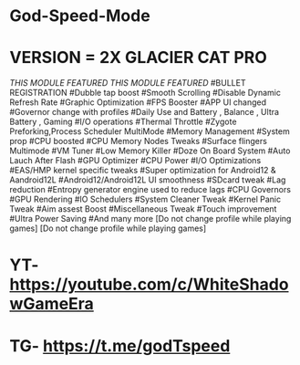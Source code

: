 # God-Speed-Mode

# VERSION = 2X GLACIER CAT PRO
_THIS MODULE FEATURED_
_THIS MODULE FEATURED_
#BULLET REGISTRATION
#Dubble tap boost
#Smooth Scrolling
#Disable Dynamic Refresh Rate
#Graphic Optimization
#FPS Booster
#APP UI changed
#Governor change with profiles
#Daily Use and Battery , Balance , Ultra Battery , Gaming 
#I/O operations
#Thermal Throttle
#Zygote Preforking,Process Scheduler MultiMode
#Memory Management
#System prop
#CPU boosted
#CPU Memory Nodes Tweaks
#Surface flingers Multimode
#VM Tuner
#Low Memory Killer
#Doze On Board System
#Auto Lauch After Flash
#GPU Optimizer
#CPU Power
#I/O Optimizations
#EAS/HMP kernel specific tweaks
#Super optimization for Android12 & Aandroid12L
#Android12/Android12L UI smoothness
#SDcard tweak
#Lag reduction
#Entropy generator engine used to reduce lags
#CPU Governors
#GPU Rendering
#IO Schedulers
#System Cleaner Tweak
#Kernel Panic Tweak
#Aim assest Boost
#Miscellaneous Tweak
#Touch improvement
#Ultra Power Saving
#And many more
[Do not change profile while playing games]
[Do not change profile while playing games]
# YT-https://youtube.com/c/WhiteShadowGameEra

# TG- https://t.me/godTspeed
